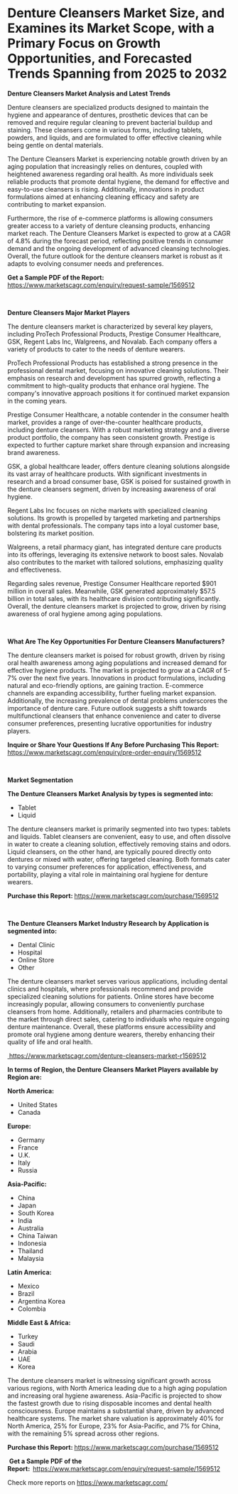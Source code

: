 <p><h1>Denture Cleansers Market Size, and Examines its Market Scope, with a Primary Focus on Growth Opportunities, and Forecasted Trends Spanning from 2025 to 2032</h1></p><p><strong>Denture Cleansers Market Analysis and Latest Trends</strong></p>
<p><p>Denture cleansers are specialized products designed to maintain the hygiene and appearance of dentures, prosthetic devices that can be removed and require regular cleaning to prevent bacterial buildup and staining. These cleansers come in various forms, including tablets, powders, and liquids, and are formulated to offer effective cleaning while being gentle on dental materials.</p><p>The Denture Cleansers Market is experiencing notable growth driven by an aging population that increasingly relies on dentures, coupled with heightened awareness regarding oral health. As more individuals seek reliable products that promote dental hygiene, the demand for effective and easy-to-use cleansers is rising. Additionally, innovations in product formulations aimed at enhancing cleaning efficacy and safety are contributing to market expansion.</p><p>Furthermore, the rise of e-commerce platforms is allowing consumers greater access to a variety of denture cleansing products, enhancing market reach. The Denture Cleansers Market is expected to grow at a CAGR of 4.8% during the forecast period, reflecting positive trends in consumer demand and the ongoing development of advanced cleansing technologies. Overall, the future outlook for the denture cleansers market is robust as it adapts to evolving consumer needs and preferences.</p></p>
<p><strong>Get a Sample PDF of the Report:&nbsp;</strong> <a href="https://www.marketscagr.com/enquiry/request-sample/1569512?utm_campaign=3195&utm_medium=2&utm_source=Github&utm_content=ia&utm_term=25032025&utm_id=denture-cleansers">https://www.marketscagr.com/enquiry/request-sample/1569512</a></p>
<p>&nbsp;</p>
<p><strong>Denture Cleansers Major Market Players</strong></p>
<p><p>The denture cleansers market is characterized by several key players, including ProTech Professional Products, Prestige Consumer Healthcare, GSK, Regent Labs Inc, Walgreens, and Novalab. Each company offers a variety of products to cater to the needs of denture wearers.</p><p>ProTech Professional Products has established a strong presence in the professional dental market, focusing on innovative cleaning solutions. Their emphasis on research and development has spurred growth, reflecting a commitment to high-quality products that enhance oral hygiene. The company's innovative approach positions it for continued market expansion in the coming years.</p><p>Prestige Consumer Healthcare, a notable contender in the consumer health market, provides a range of over-the-counter healthcare products, including denture cleansers. With a robust marketing strategy and a diverse product portfolio, the company has seen consistent growth. Prestige is expected to further capture market share through expansion and increasing brand awareness.</p><p>GSK, a global healthcare leader, offers denture cleaning solutions alongside its vast array of healthcare products. With significant investments in research and a broad consumer base, GSK is poised for sustained growth in the denture cleansers segment, driven by increasing awareness of oral hygiene.</p><p>Regent Labs Inc focuses on niche markets with specialized cleaning solutions. Its growth is propelled by targeted marketing and partnerships with dental professionals. The company taps into a loyal customer base, bolstering its market position.</p><p>Walgreens, a retail pharmacy giant, has integrated denture care products into its offerings, leveraging its extensive network to boost sales. Novalab also contributes to the market with tailored solutions, emphasizing quality and effectiveness.</p><p>Regarding sales revenue, Prestige Consumer Healthcare reported $901 million in overall sales. Meanwhile, GSK generated approximately $57.5 billion in total sales, with its healthcare division contributing significantly. Overall, the denture cleansers market is projected to grow, driven by rising awareness of oral hygiene among aging populations.</p></p>
<p>&nbsp;</p>
<p><strong>What Are The Key Opportunities For Denture Cleansers Manufacturers?</strong></p>
<p><p>The denture cleansers market is poised for robust growth, driven by rising oral health awareness among aging populations and increased demand for effective hygiene products. The market is projected to grow at a CAGR of 5-7% over the next five years. Innovations in product formulations, including natural and eco-friendly options, are gaining traction. E-commerce channels are expanding accessibility, further fueling market expansion. Additionally, the increasing prevalence of dental problems underscores the importance of denture care. Future outlook suggests a shift towards multifunctional cleansers that enhance convenience and cater to diverse consumer preferences, presenting lucrative opportunities for industry players.</p></p>
<p><strong>Inquire or Share Your Questions If Any Before Purchasing This Report:</strong> <a href="https://www.marketscagr.com/enquiry/pre-order-enquiry/1569512?utm_campaign=3195&utm_medium=2&utm_source=Github&utm_content=ia&utm_term=25032025&utm_id=denture-cleansers">https://www.marketscagr.com/enquiry/pre-order-enquiry/1569512</a></p>
<p>&nbsp;</p>
<p><strong>Market Segmentation</strong></p>
<p><strong>The Denture Cleansers Market Analysis by types is segmented into:</strong></p>
<p><ul><li>Tablet</li><li>Liquid</li></ul></p>
<p><p>The denture cleansers market is primarily segmented into two types: tablets and liquids. Tablet cleansers are convenient, easy to use, and often dissolve in water to create a cleaning solution, effectively removing stains and odors. Liquid cleansers, on the other hand, are typically poured directly onto dentures or mixed with water, offering targeted cleaning. Both formats cater to varying consumer preferences for application, effectiveness, and portability, playing a vital role in maintaining oral hygiene for denture wearers.</p></p>
<p><strong>Purchase this Report:&nbsp;</strong><a href="https://www.marketscagr.com/purchase/1569512?utm_campaign=3195&utm_medium=2&utm_source=Github&utm_content=ia&utm_term=25032025&utm_id=denture-cleansers">https://www.marketscagr.com/purchase/1569512</a></p>
<p>&nbsp;</p>
<p><strong>The Denture Cleansers Market Industry Research by Application is segmented into:</strong></p>
<p><ul><li>Dental Clinic</li><li>Hospital</li><li>Online Store</li><li>Other</li></ul></p>
<p><p>The denture cleansers market serves various applications, including dental clinics and hospitals, where professionals recommend and provide specialized cleaning solutions for patients. Online stores have become increasingly popular, allowing consumers to conveniently purchase cleansers from home. Additionally, retailers and pharmacies contribute to the market through direct sales, catering to individuals who require ongoing denture maintenance. Overall, these platforms ensure accessibility and promote oral hygiene among denture wearers, thereby enhancing their quality of life and oral health.</p></p>
<p><a href="https://www.marketscagr.com/denture-cleansers-market-r1569512?utm_campaign=3195&utm_medium=2&utm_source=Github&utm_content=ia&utm_term=25032025&utm_id=denture-cleansers">&nbsp;https://www.marketscagr.com/denture-cleansers-market-r1569512</a></p>
<p><strong>In terms of Region, the Denture Cleansers Market Players available by Region are:</strong></p>
<p>
    <p> <strong> North America: </strong>
        <ul>
            <li>United States</li>
            <li>Canada</li>
        </ul>
        </p> 
    <p> <strong> Europe: </strong>
        <ul>
            <li>Germany</li>
            <li>France</li>
            <li>U.K.</li>
            <li>Italy</li>
            <li>Russia</li>
        </ul>
        </p> 
    <p> <strong> Asia-Pacific: </strong>
        <ul>
            <li>China</li>
            <li>Japan</li>
            <li>South Korea</li>
            <li>India</li>
            <li>Australia</li>
            <li>China Taiwan</li>
            <li>Indonesia</li>
            <li>Thailand</li>
            <li>Malaysia</li>
        </ul>
        </p> 
    <p> <strong> Latin America: </strong>
        <ul>
            <li>Mexico</li>
            <li>Brazil</li>
            <li>Argentina Korea</li>
            <li>Colombia</li>
        </ul>
        </p> 
    <p> <strong> Middle East & Africa: </strong>
        <ul>
            <li>Turkey</li>
            <li>Saudi</li>
            <li>Arabia</li>
            <li>UAE</li>
            <li>Korea</li>
        </ul>
    </p>
    </p>
<p><p>The denture cleansers market is witnessing significant growth across various regions, with North America leading due to a high aging population and increasing oral hygiene awareness. Asia-Pacific is projected to show the fastest growth due to rising disposable incomes and dental health consciousness. Europe maintains a substantial share, driven by advanced healthcare systems. The market share valuation is approximately 40% for North America, 25% for Europe, 23% for Asia-Pacific, and 7% for China, with the remaining 5% spread across other regions.</p></p>
<p><strong>Purchase this Report: </strong><a href="https://www.marketscagr.com/purchase/1569512?utm_campaign=3195&utm_medium=2&utm_source=Github&utm_content=ia&utm_term=25032025&utm_id=denture-cleansers">https://www.marketscagr.com/purchase/1569512</a></p>
<p>&nbsp;<strong>Get a Sample PDF of the Report:&nbsp;&nbsp;</strong><a href="https://www.marketscagr.com/enquiry/request-sample/1569512?utm_campaign=3195&utm_medium=2&utm_source=Github&utm_content=ia&utm_term=25032025&utm_id=denture-cleansers">https://www.marketscagr.com/enquiry/request-sample/1569512</a></p>
<p><strong></strong></p>
<p>Check more reports on <a href="https://www.marketscagr.com/?utm_campaign=3195&utm_medium=2&utm_source=Github&utm_content=ia&utm_term=25032025&utm_id=denture-cleansers">https://www.marketscagr.com/</a></p>